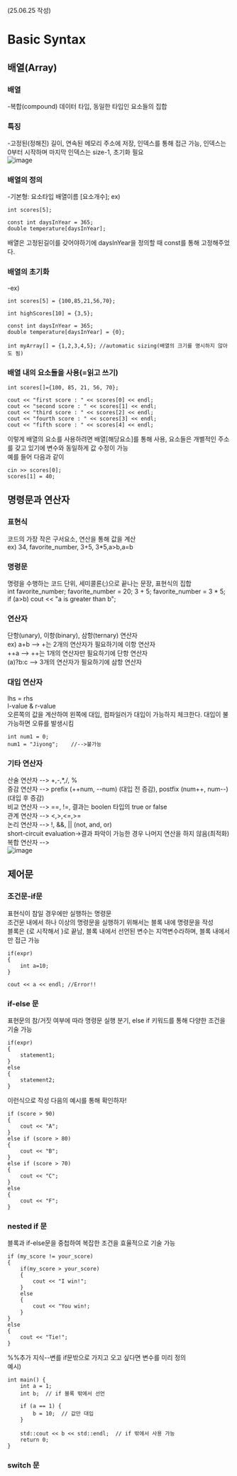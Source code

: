 (25.06.25 작성)
# Basic Syntax
## 배열(Array)
### 배열
-복합(compound) 데이터 타입, 동일한 타입인 요소들의 집합
### 특징
-고정된(정해진) 길이, 연속된 메모리 주소에 저장, 인덱스를 통해 접근 가능, 인덱스는 0부터 시작하며 마지막 인덱스는 size-1, 초기화 필요   
![image](https://github.com/user-attachments/assets/8bfb20de-e654-4453-826b-d4fe7231d6da)   
 
### 배열의 정의
-기본형: 요소타입 배열이름 [요소개수];
ex)   

    int scores[5];

    const int daysInYear = 365;
    double temperature[daysInYear];
배열은 고정된길이를 갖어야하기에 daysInYear을 정의할 때 const를 통해 고정해주었다.   

### 배열의 초기화
-ex)   

    int scores[5] = {100,85,21,56,70};

    int highScores[10] = {3,5};

    const int daysInYear = 365;
    double temperature[daysInYear] = {0};

    int myArray[] = {1,2,3,4,5}; //automatic sizing(배열의 크기를 명시하지 않아도 됨)
### 배열 내의 요소들을 사용(=읽고 쓰기)

    int scores[]={100, 85, 21, 56, 70};

    cout << "first score : " << scores[0] << endl;
    cout << "second score : " << scores[1] << endl;
    cout << "third score : " << scores[2] << endl;
    cout << "fourth score : " << scores[3] << endl;
    cout << "fifth score : " << scores[4] << endl;
이렇게 배열의 요소를 사용하려면 배열[해당요소]를 통해 사용, 요소들은 개별적인 주소를 갖고 있기에 변수와 동일하게 값 수정이 가능   
예를 들어 다음과 같이   

    cin >> scores[0];
    scores[1] = 40;
## 명령문과 연산자
### 표현식
코드의 가장 작은 구서요소, 연산을 통해 값을 계산   
ex) 34, favorite_number, 3+5, 3*5,a>b,a=b   
### 명령문
명령을 수행하는 코드 단위, 세미콜론(;)으로 끝나는 문장, 표현식의 집합   
     int favorite_number;
     favorite_number = 20;
     3 + 5;
     favorite_number = 3 * 5;
     if (a>b) cout << "a is greater than b";
### 연산자
단항(unary), 이항(binary), 삼항(ternary) 연산자   
ex) a+b  --> +는 2개의 연산자가 필요하기에 이항 연산자   
++a  --> ++는 1개의 연산자만 필요하기에 단항 연산자   
(a)?b:c --> 3개의 연산자가 필요하기에 삼항 연산자   
### 대입 연산자
lhs = rhs   
l-value & r-value   
오른쪽의 값을 계산하여 왼쪽에 대입, 컴파일러가 대입이 가능하지 체크한다. 대입이 불가능하면 오류를 발생시킴   

    int num1 = 0;
    num1 = "Jiyong";    //-->불가능
### 기타 연산자
산술 연산자 --> +,-,*,/, %   
증감 연산자 --> prefix (++num, --num) (대입 전 증감), postfix (num++, num--) (대입 후 증감)   
비교 연산자 --> ==, !=, 결과는 boolen 타입의 true or false   
관계 연산자 --> <,>,<=,>=   
논리 연산자 --> !, &&, || (not, and, or)   
short-circuit evaluation->결과 파악이 가능한 경우 나머지 연산을 하지 않음(최적화)   
복합 연산자 -->    
![image](https://github.com/user-attachments/assets/64dd52cf-1d01-4bd8-9f06-460b7a0e7ed8)   
## 제어문
### 조건문-if문
표현식이 참일 경우에만 실행하는 명령문   
조건문 내에서 하나 이상의 명령문을 실행하기 위해서는 블록 내에 명령문을 작성   
블록은 {로 시작해서 }로 끝남, 블록 내에서 선언된 변수는 지역변수라하며, 블록 내에서만 접근 가능   

    if(expr)
    {
        int a=10;
    }

    cout << a << endl; //Error!!
### if-else 문
표현문의 참/거짓 여부에 따라 명령문 실행 분기, else if 키워드를 통해 다양한 조건을 기술 가능   

    if(expr)
    {
        statement1;
    }
    else
    {
        statement2;
    }
이런식으로 작성 다음의 예시를 통해 확인하자!   

    if (score > 90)
    {
        cout << "A";
    }
    else if (score > 80)
    {
        cout << "B";
    }
    else if (score > 70)
    {
        cout << "C";
    }
    else
    {
        cout << "F";
    }
### nested if 문
블록과 if-else문을 중첩하여 복잡한 조건을 효율적으로 기술 가능

    if (my_score != your_score)
    {
        if(my_score > your_score)
        {
            cout << "I win!";
        }
        else
        {
            cout << "You win!;
        }
    }
    else
    {
        cout << "Tie!";
    }
%%추가 지식--변를 if문밖으로 가지고 오고 싶다면 변수를 미리 정의   
예시)   

    int main() {
        int a = 1;
        int b;  // if 블록 밖에서 선언

        if (a == 1) {
            b = 10;  // 값만 대입
        }

        std::cout << b << std::endl;  // if 밖에서 사용 가능
        return 0;
    }
### switch 문
